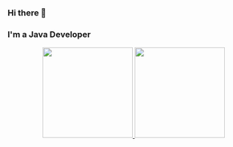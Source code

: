 ### Hi there 👋
### I'm a Java Developer

<div align="center">
  <a href="https://github.com/willianprates">
  <img height="180em" src="https://github-readme-stats.vercel.app/api?username=willianprates&show_icons=true&theme=github_dark&include_all_commits=true&count_private=true"/>
  <img height="180em" src="https://github-readme-stats.vercel.app/api/top-langs/?username=willianprates&layout=compact&langs_count=7&theme=github_dark"/>
</div>
